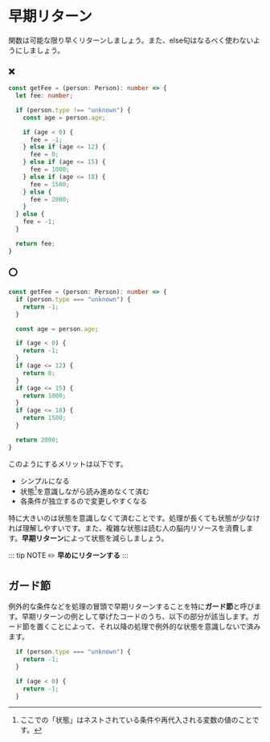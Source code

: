 # 早期リターン

関数は可能な限り早くリターンしましょう。また、else句はなるべく使わないようにしましょう。

### :x:

```ts
const getFee = (person: Person): number => {
  let fee: number;

  if (person.type !== "unknown") {
    const age = person.age;

    if (age < 0) {
      fee = -1;
    } else if (age <= 12) {
      fee = 0;
    } else if (age <= 15) {
      fee = 1000;
    } else if (age <= 18) {
      fee = 1500;
    } else {
      fee = 2000;
    }
  } else {
    fee = -1;
  }

  return fee;
}
```

### :o:

```ts
const getFee = (person: Person): number => {
  if (person.type === "unknown") {
    return -1;
  }

  const age = person.age;

  if (age < 0) {
    return -1;
  }
  if (age <= 12) {
    return 0;
  }
  if (age <= 15) {
    return 1000;
  }
  if (age <= 18) {
    return 1500;
  }

  return 2000;
}
```

このようにするメリットは以下です。

- シンプルになる
- 状態[^1]を意識しながら読み進めなくて済む
- 各条件が独立するので変更しやすくなる

特に大きいのは状態を意識しなくて済むことです。処理が長くても状態が少なければ理解しやすいです。また、複雑な状態は読む人の脳内リソースを消費します。**早期リターン**によって状態を減らしましょう。

::: tip NOTE
:pencil2: **早めにリターンする**
:::

## ガード節
例外的な条件などを処理の冒頭で早期リターンすることを特に**ガード節**と呼びます。早期リターンの例として挙げたコードのうち、以下の部分が該当します。ガード節を置くことによって、それ以降の処理で例外的な状態を意識しないで済みます。

```ts
  if (person.type === "unknown") {
    return -1;
  }
```

```ts
  if (age < 0) {
    return -1;
  }
```

[^1]: ここでの「状態」はネストされている条件や再代入される変数の値のことです。
